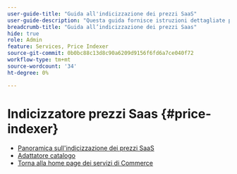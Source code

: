 ```yaml
---
user-guide-title: "Guida all'indicizzazione dei prezzi SaaS"
user-guide-description: "Questa guida fornisce istruzioni dettagliate per l’utilizzo dell’indicizzatore dei prezzi SaaS."
breadcrumb-title: "Guida all’indicizzazione dei prezzi Saas"
hide: true
role: Admin
feature: Services, Price Indexer
source-git-commit: 0b0bc88c13d8c90a6209d9156f6fd6a7ce040f72
workflow-type: tm+mt
source-wordcount: '34'
ht-degree: 0%

---
```


# Indicizzatore prezzi Saas {#price-indexer}

- [Panoramica sull&#39;indicizzazione dei prezzi SaaS](price-indexing.md)
- [Adattatore catalogo](catalog-adapter.md)
- [Torna alla home page dei servizi di Commerce](https://experienceleague.adobe.com/docs/commerce-merchant-services/user-guides/home.html)


